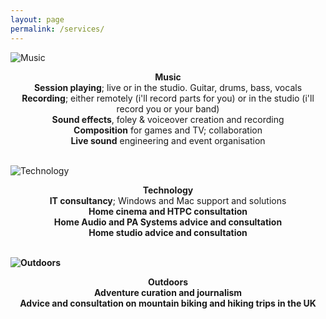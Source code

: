 ```yaml
---
layout: page
permalink: /services/
---
```


![Music](/images/stratclosup.jpeg)

<p align="center">
  <strong>Music</strong>
  <br>
  <b>Session playing</b>; live or in the studio. Guitar, drums, bass, vocals
    <br>
  <b>Recording</b>; either remotely (i'll record parts for you) or in the studio (i'll record you or your band)
    <br>
  <b>Sound effects</b>, foley & voiceover creation and recording
    <br>
  <b>Composition</b> for games and TV; collaboration
    <br>
  <b>Live sound</b> engineering and event organisation
    <br><br>
    <p>

![Technology](/images/stratclosup.jpeg)

<p align="center">
  <strong>Technology</strong>
  <br>
      <b>IT consultancy</b>; Windows and Mac support and solutions
    <br>
    <b>Home cinema<b/> and HTPC consultation
    <br>
    <b>Home Audio</b> and PA Systems advice and consultation
    <br>
      <b>Home studio</b> advice and consultation
    <br><br>
    <p>

![Outdoors](/images/stratclosup.jpeg)

<p align="center">
  <strong>Outdoors</strong>
    <br>
    Adventure curation and journalism
    <br>
    Advice and consultation on mountain biking and hiking trips in the UK
  <p>
